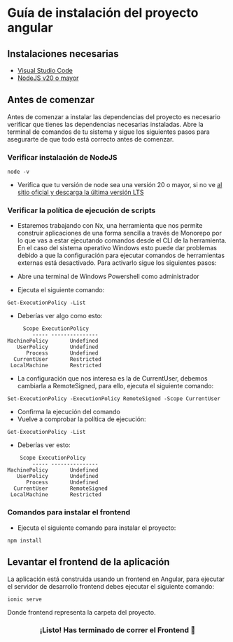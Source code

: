 # Guía de instalación del proyecto angular

## Instalaciones necesarias

- [Visual Studio Code](https://code.visualstudio.com/)
- [NodeJS v20 o mayor](https://nodejs.org/)

## Antes de comenzar

Antes de comenzar a instalar las dependencias del proyecto es necesario verificar que tienes las dependencias necesarias instaladas.
Abre la terminal de comandos de tu sistema y sigue los siguientes pasos para asegurarte de que todo está correcto antes de comenzar.

### Verificar instalación de NodeJS

```
node -v
```

- Verifica que tu versión de node sea una versión 20 o mayor, si no ve [al sitio oficial y descarga la última versión LTS](https://nodejs.org/)

### Verificar la política de ejecución de scripts

- Estaremos trabajando con Nx, una herramienta que nos permite construir aplicaciones de una forma sencilla a través de Monorepo por lo que vas a estar ejecutando comandos desde el CLI de la herramienta. En el caso del sistema operativo Windows esto puede dar problemas debido a que la configuración para ejecutar comandos de herramientas externas está desactivado. Para activarlo sigue los siguientes pasos:

- Abre una terminal de Windows Powershell como administrador
- Ejecuta el siguiente comando:

```
Get-ExecutionPolicy -List
```

- Deberías ver algo como esto:

```
     Scope ExecutionPolicy
        ----- ---------------
MachinePolicy       Undefined
   UserPolicy       Undefined
      Process       Undefined
  CurrentUser       Restricted
 LocalMachine       Restricted
```

- La configuración que nos interesa es la de CurrentUser, debemos cambiarla a RemoteSigned, para ello, ejecuta el siguiente comando:

```
Set-ExecutionPolicy -ExecutionPolicy RemoteSigned -Scope CurrentUser
```

- Confirma la ejecución del comando
- Vuelve a comprobar la política de ejecución:

```
Get-ExecutionPolicy -List
```

- Deberías ver esto:

```
    Scope ExecutionPolicy
        ----- ---------------
MachinePolicy       Undefined
   UserPolicy       Undefined
      Process       Undefined
  CurrentUser       RemoteSigned
 LocalMachine       Restricted
```

### Comandos para instalar el frontend


- Ejecuta el siguiente comando para instalar el proyecto:

```
npm install 
```
## Levantar el frontend de la aplicación

La aplicación está construida usando un frontend en Angular, para ejecutar el servidor de desarrollo frontend debes ejecutar el siguiente comando:

```
ionic serve 
```

Donde frontend representa la carpeta del proyecto.


<h3 align="center">¡Listo! Has terminado de correr el Frontend 🥳</h3>
